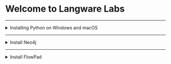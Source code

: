 # Welcome to Langware Labs

---
<details>
<summary>Installing Python on Windows and macOS</summary>

# Installing Python on Windows and macOS

This guide will walk you through the steps to install Python on your Windows or macOS computer.

<details>
<summary>For Windows Users</summary>

### Step 1: Download Python

1. Go to the official Python website at [python.org](https://python.org).
2. Hover over the `Downloads` menu, then click on `Windows`.
3. Click on the `Download Python` button (choose the version you wish to install, typically the latest version is
   recommended).

### Step 2: Install Python

1. Open the downloaded `.exe` file to start the installation.
2. Check the box next to `Add Python X.X to PATH` at the bottom of the installation window. This step is crucial as it
   allows you to run Python from the Command Prompt.
3. Click `Install Now` and follow the on-screen instructions to complete the installation.

### Step 3: Verify Installation

- Open Command Prompt and type the following command then press Enter:
  ```
  python --version
  ```
- If the installation was successful, you should see the Python version number.

</details>

<details>
<summary>For macOS Users</summary>

macOS's users have two options for installing Python: directly from the Python website or using Homebrew, a package
manager for macOS.

### Option 1: Install Python with Homebrew

#### Step 1: Install Homebrew

- Open Terminal.
- Paste the following command and press Enter:
  ```
  /bin/bash -c "$(curl -fsSL https://raw.githubusercontent.com/Homebrew/install/HEAD/install.sh)"
  ```
- Follow the on-screen instructions to complete the Homebrew installation.

#### Step 2: Install Python

- Once Homebrew is installed, you can install Python by running:
  ```
  brew install python
  ```
- This command installs the latest version of Python.

#### Step 3: Verify Installation

- To check if Python was successfully installed, type the following command and press Enter:
  ```
  python3 --version
  ```
- If the installation was successful, you should see the Python version number.

### Option 2: Install Python from the Official Website

#### Step 1: Download Python

1. Go to the official Python website at [python.org](https://python.org).
2. Hover over the `Downloads` menu, then click on `macOS`.
3. Click on the `Download Python` button (choose the version you wish to install, typically the latest version is
   recommended).

#### Step 2: Install Python

1. Open the downloaded `.pkg` file to start the installation.
2. Follow the on-screen instructions to complete the installation, agreeing to the license agreement when prompted.

#### Step 3: Verify Installation

- Open Terminal and type the following command then press Enter:
  ```
  python3 --version
  ```
- If the installation was successful, you should see the Python version number.

</details>

**NOTE: This document is designed to help users install Python smoothly and efficiently on their operating systems.
Remember, Python's official documentation and the Homebrew website provide additional help and resources if you
encounter any issues during installation.**

</details>

***

<details>
<summary>Install Neo4j</summary>

### 1. Setup Environment

Ensure your development environment is prepared for the project:

- Install Java JDK if required by Neo4j.

### 2. Download and Install Neo4j

To install Neo4j, follow the official installation guide for your operating system on
the [Neo4j Download Page](https://neo4j.com/download/).

### 3. Test Connectivity to Neo4j Locally

After installing Neo4j, ensure that you can connect to your database. You can do this by opening Neo4j Browser and
connecting to the database URL, usually `bolt://localhost:7687`. If you're using a Neo4j Desktop, you can test the
connection through the application interface.

<details>
<summary>Testing Connectivity to Neo4j Locally</summary>

### Testing Connectivity to Neo4j Locally

To test the connectivity to a Neo4j database locally without the use of development languages, you can use either the
Neo4j Browser or Neo4j Desktop. These methods are straightforward and do not require programming knowledge.

### Using Neo4j Browser

The Neo4j Browser is a web-based interface that allows for querying and visualizing graph data.

1. **Access Neo4j Browser**:
   Open a web browser and navigate to `http://localhost:7474`. This assumes Neo4j is running locally with default
   settings.

2. **Login**:
   You will be prompted to enter your database connection details. The default credentials are:
    - **Username:** neo4j
    - **Password:** neo4j (you will be asked to change this upon your first login).

3. **Test Connectivity**:
   Run a simple Cypher query to verify connectivity. In the command input, type and execute:
   ```cypher
   RETURN 'Hello, World!' AS message
   ```

### Using Neo4j Desktop

Neo4j Desktop provides a convenient development environment for managing Neo4j databases.

1. **Launch Neo4j Desktop**:
   Start the Neo4j Desktop application. If you haven't installed it yet, download it from
   the [Neo4j website](https://neo4j.com/download/).

2. **Manage Databases**:
    - You can **create a new database** or **start an existing database** directly from the Neo4j Desktop.

3. **Access Neo4j Browser**:
    - Open the Neo4j Browser from within the Neo4j Desktop to connect to your database without entering connection
      details manually.

4. **Test Connectivity**:
    - Like in the web version of the Neo4j Browser, you can test the connectivity by running:
      ```cypher
      RETURN 'Hello, World!' AS message
      ```

These methods allow you to quickly verify that your local Neo4j instance is operational and accessible without needing
to write any code.

--- 

</details>

</details>

---

<details>
<summary>Install FlowPad</summary>

# FlowPad Installation Guide

FlowPad is an innovative tool designed to streamline your workflow. Follow the steps below to install and start using
FlowPad.

## Prerequisites

Before installing FlowPad, ensure you have the following prerequisites met:

- Python installed on your system (Python 3.6 or newer is recommended).
- `pip` for installing Python packages.
- Git, for cloning repositories from GitHub.

## Installation Steps

1. **Install FlowPad**:

   Open a terminal or command prompt and execute the following command to install FlowPad directly from its GitHub
   repository:

   ```bash
   pip install git+https://github.com/langware-labs/flowpad.git#egg=flowpad    
    ```

<details>
<summary>Install FlowPad</summary>

# FlowPad

```bash
pip install git+https://github.com/langware-labs/flowpad.git#egg=flowpad    

flowpad start

```

</details>

---

